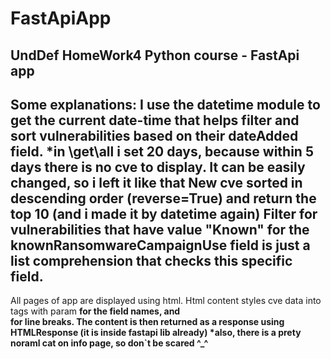 # FastApiApp
UndDef HomeWork4 Python course - FastApi app
--------------------------------------------------------------------------------------------
Some explanations:
I use the datetime module to get the current date-time that helps filter and sort vulnerabilities based on their dateAdded field.
*in \get\all i set 20 days, because within 5 days there is no cve to display. It can be easily changed, so i left it like that
New cve sorted in descending order (reverse=True) and return the top 10 (and i made it by datetime again)
Filter for vulnerabilities that have value "Known" for the knownRansomwareCampaignUse field is just a list comprehension that checks this specific field.
--------------------------------------------------------------------------------------------
All pages of app are displayed using html.
Html content styles cve data into tags with param <strong> for the field names, and <br> for line breaks.
The content is then returned as a response using HTMLResponse (it is inside fastapi lib already)
*also, there is a prety noraml cat on info page, so don`t be scared ^_^
